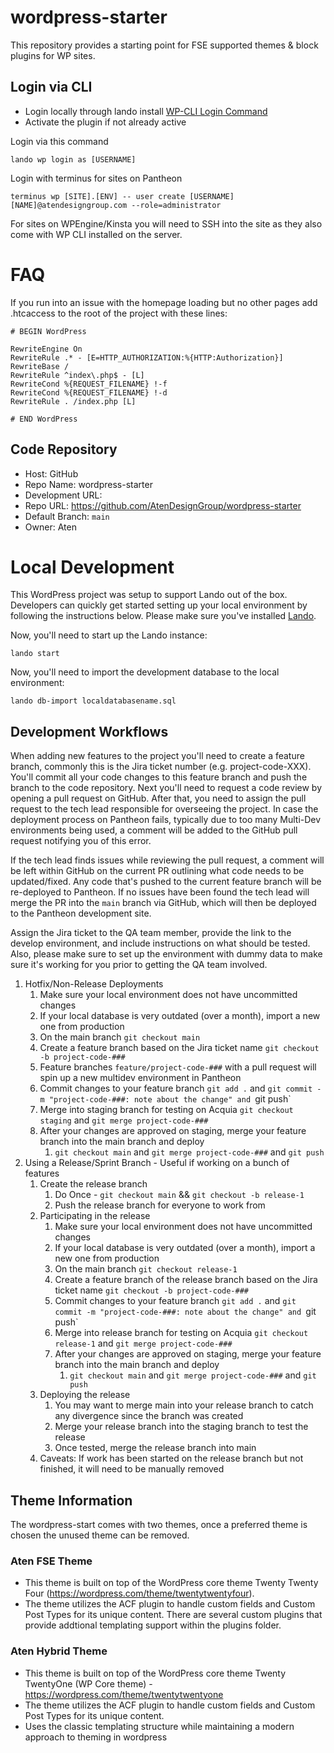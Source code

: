 # wordpress-starter
This repository provides a starting point for FSE supported themes &amp; block plugins for WP sites.

## Login via CLI
- Login locally through lando install [WP-CLI Login Command](https://github.com/aaemnnosttv/wp-cli-login-command)
- Activate the plugin if not already active

Login via this command
```
lando wp login as [USERNAME]
```

Login with terminus for sites on Pantheon
```
terminus wp [SITE].[ENV] -- user create [USERNAME] [NAME]@atendesigngroup.com --role=administrator
```

For sites on WPEngine/Kinsta you will need to SSH into the site as they also come with WP CLI installed on the server. 

# FAQ

If you run into an issue with the homepage loading but no other pages add .htcaccess to the root of the project with these lines:
```
# BEGIN WordPress

RewriteEngine On
RewriteRule .* - [E=HTTP_AUTHORIZATION:%{HTTP:Authorization}]
RewriteBase /
RewriteRule ^index\.php$ - [L]
RewriteCond %{REQUEST_FILENAME} !-f
RewriteCond %{REQUEST_FILENAME} !-d
RewriteRule . /index.php [L]

# END WordPress
```

## Code Repository

- Host: GitHub
- Repo Name: wordpress-starter
- Development URL: 
- Repo URL: https://github.com/AtenDesignGroup/wordpress-starter
- Default Branch: `main`
- Owner: Aten


# Local Development

This WordPress project was setup to support Lando out of the box. Developers can quickly get started setting up your local environment by following the instructions below. Please make sure you've installed [Lando](https://docs.lando.dev/basics/installation.html).

Now, you'll need to start up the Lando instance:

```
lando start
```

Now, you'll need to import the development database to the local environment:

```
lando db-import localdatabasename.sql
```

## Development Workflows

When adding new features to the project you'll need to create a feature branch, commonly this is the Jira ticket number (e.g. project-code-XXX). You'll commit all your code changes to this feature branch and push the branch to the code repository. Next you'll need to request a code review by opening a pull request on GitHub. After that, you need to assign the pull request to the tech lead responsible for overseeing the project. In case the deployment process on Pantheon fails, typically due to too many Multi-Dev environments being used, a comment will be added to the GitHub pull request notifying you of this error.

If the tech lead finds issues while reviewing the pull request, a comment will be left within GitHub on the current PR outlining what code needs to be updated/fixed. Any code that's pushed to the current feature branch will be re-deployed to Pantheon. If no issues have been found the tech lead will merge the PR into the `main` branch via GitHub, which will then be deployed to the Pantheon development site.

Assign the Jira ticket to the QA team member, provide the link to the develop environment, and include instructions on what should be tested. Also, please make sure to set up the environment with dummy data to make sure it's working for you prior to getting the QA team involved.

1. Hotfix/Non-Release Deployments
    1. Make sure your local environment does not have uncommitted changes
    2. If your local database is very outdated (over a month), import a new one from production
    3. On the main branch `git checkout main`
    4. Create a feature branch based on the Jira ticket name `git checkout -b project-code-###`
    5. Feature branches `feature/project-code-###` with a pull request will spin up a new multidev environment in Pantheon
    6. Commit changes to your feature branch `git add .` and `git commit -m "project-code-###: note about the change" and `git push`
    7. Merge into staging branch for testing on Acquia `git checkout staging` and `git merge project-code-###`
    8. After your changes are approved on staging, merge your feature branch into the main branch and deploy
        1. `git checkout main` and `git merge project-code-###` and `git push`
2. Using a Release/Sprint Branch - Useful if working on a bunch of features
    1. Create the release branch
        1. Do Once - `git checkout main` && `git checkout -b release-1`
        2. Push the release branch for everyone to work from
    2. Participating in the release
        1. Make sure your local environment does not have uncommitted changes
        2. If your local database is very outdated (over a month), import a new one from production
        3. On the main branch `git checkout release-1`
        4. Create a feature branch of the release branch based on the Jira ticket name `git checkout -b project-code-###`
        5. Commit changes to your feature branch `git add .` and `git commit -m "project-code-###: note about the change" and `git push`
        6. Merge into release branch for testing on Acquia `git checkout release-1` and `git merge project-code-###`
        7. After your changes are approved on staging, merge your feature branch into the main branch and deploy
            1. `git checkout main` and `git merge project-code-###` and `git push`
    3. Deploying the release
        1. You may want to merge main into your release branch to catch any divergence since the branch was created
        2. Merge your release branch into the staging branch to test the release
        3. Once tested, merge the release branch into main
    4. Caveats: If work has been started on the release branch but not finished, it will need to be manually removed


## Theme Information
The wordpress-start comes with two themes, once a preferred theme is chosen the unused theme can be removed. 

### Aten FSE Theme

- This theme is built on top of the WordPress core theme Twenty Twenty Four (https://wordpress.com/theme/twentytwentyfour).
- The theme utilizes the ACF plugin to handle custom fields and Custom Post Types for its unique content. There are several custom plugins that provide addtional templating support within the plugins folder.

### Aten Hybrid Theme
- This theme is built on top of the WordPress core theme Twenty TwentyOne (WP Core theme) - https://wordpress.com/theme/twentytwentyone
- The theme utilizes the ACF plugin to handle custom fields and Custom Post Types for its unique content. 
- Uses the classic templating structure while maintaining a modern approach to theming in wordpress
